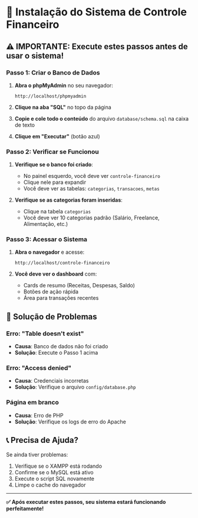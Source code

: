 # 🚀 Instalação do Sistema de Controle Financeiro

## ⚠️ IMPORTANTE: Execute estes passos antes de usar o sistema!

### Passo 1: Criar o Banco de Dados

1. **Abra o phpMyAdmin** no seu navegador:
   ```
   http://localhost/phpmyadmin
   ```

2. **Clique na aba "SQL"** no topo da página

3. **Copie e cole todo o conteúdo** do arquivo `database/schema.sql` na caixa de texto

4. **Clique em "Executar"** (botão azul)

### Passo 2: Verificar se Funcionou

1. **Verifique se o banco foi criado**:
   - No painel esquerdo, você deve ver `controle-financeiro`
   - Clique nele para expandir
   - Você deve ver as tabelas: `categorias`, `transacoes`, `metas`

2. **Verifique se as categorias foram inseridas**:
   - Clique na tabela `categorias`
   - Você deve ver 10 categorias padrão (Salário, Freelance, Alimentação, etc.)

### Passo 3: Acessar o Sistema

1. **Abra o navegador** e acesse:
   ```
   http://localhost/controle-financeiro
   ```

2. **Você deve ver o dashboard** com:
   - Cards de resumo (Receitas, Despesas, Saldo)
   - Botões de ação rápida
   - Área para transações recentes

## 🔧 Solução de Problemas

### Erro: "Table doesn't exist"
- **Causa**: Banco de dados não foi criado
- **Solução**: Execute o Passo 1 acima

### Erro: "Access denied"
- **Causa**: Credenciais incorretas
- **Solução**: Verifique o arquivo `config/database.php`

### Página em branco
- **Causa**: Erro de PHP
- **Solução**: Verifique os logs de erro do Apache

## 📞 Precisa de Ajuda?

Se ainda tiver problemas:
1. Verifique se o XAMPP está rodando
2. Confirme se o MySQL está ativo
3. Execute o script SQL novamente
4. Limpe o cache do navegador

---

**✅ Após executar estes passos, seu sistema estará funcionando perfeitamente!**
